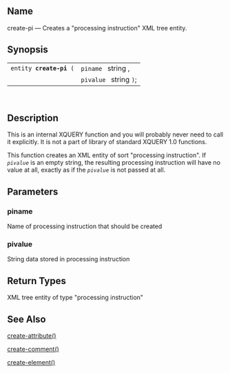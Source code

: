 <div>

<div>

</div>

<div>

## Name

create-pi — Creates a "processing instruction" XML tree entity.

</div>

<div>

## Synopsis

<div>

|                              |                        |
|------------------------------|------------------------|
| `entity `**`create-pi`**` (` | `piname ` string ,     |
|                              | `pivalue ` string `)`; |

<div>

 

</div>

</div>

</div>

<div>

## Description

This is an internal XQUERY function and you will probably never need to
call it explicitly. It is not a part of library of standard XQUERY 1.0
functions.

This function creates an XML entity of sort "processing instruction". If
*`pivalue`* is an empty string, the resulting processing instruction
will have no value at all, exactly as if the *`pivalue`* is not passed
at all.

</div>

<div>

## Parameters

<div>

### piname

Name of processing instruction that should be created

</div>

<div>

### pivalue

String data stored in processing instruction

</div>

</div>

<div>

## Return Types

XML tree entity of type "processing instruction"

</div>

<div>

## See Also

<a href="xpf_create_attribute.html" class="link"
title="create-attribute">create-attribute()</a>

<a href="xpf_create_comment.html" class="link"
title="create-comment">create-comment()</a>

<a href="xpf_create_element.html" class="link"
title="create-element">create-element()</a>

</div>

</div>
